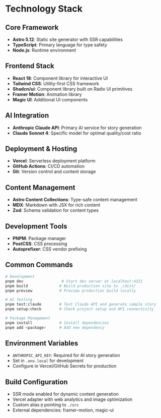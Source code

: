 # Technology Stack

## Core Framework

- **Astro 5.12**: Static site generator with SSR capabilities
- **TypeScript**: Primary language for type safety
- **Node.js**: Runtime environment

## Frontend Stack

- **React 18**: Component library for interactive UI
- **Tailwind CSS**: Utility-first CSS framework
- **Shadcn/ui**: Component library built on Radix UI primitives
- **Framer Motion**: Animation library
- **Magic UI**: Additional UI components

## AI Integration

- **Anthropic Claude API**: Primary AI service for story generation
- **Claude Sonnet 4**: Specific model for optimal quality/cost ratio

## Deployment & Hosting

- **Vercel**: Serverless deployment platform
- **GitHub Actions**: CI/CD automation
- **Git**: Version control and content storage

## Content Management

- **Astro Content Collections**: Type-safe content management
- **MDX**: Markdown with JSX for rich content
- **Zod**: Schema validation for content types

## Development Tools

- **PNPM**: Package manager
- **PostCSS**: CSS processing
- **Autoprefixer**: CSS vendor prefixing

## Common Commands

```bash
# Development
pnpm dev                 # Start dev server at localhost:4321
pnpm build              # Build production site to ./dist/
pnpm preview            # Preview production build locally

# AI Testing
pnpm test:claude        # Test Claude API and generate sample story
pnpm setup:check        # Check project setup and API connectivity

# Package Management
pnpm install            # Install dependencies
pnpm add <package>      # Add new dependency
```

## Environment Variables

- `ANTHROPIC_API_KEY`: Required for AI story generation
- Set in `.env.local` for development
- Configure in Vercel/GitHub Secrets for production

## Build Configuration

- SSR mode enabled for dynamic content generation
- Vercel adapter with web analytics and image optimization
- Custom alias `@` pointing to `./src`
- External dependencies: framer-motion, magic-ui
